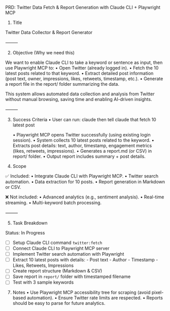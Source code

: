 PRD: Twitter Data Fetch & Report Generation with Claude CLI + Playwright MCP

1. Title

Twitter Data Collector & Report Generator

⸻

2. Objective (Why we need this)

We want to enable Claude CLI to take a keyword or sentence as input, then use Playwright MCP to:
	•	Open Twitter (already logged in).
	•	Fetch the 10 latest posts related to that keyword.
	•	Extract detailed post information (post text, owner, impressions, likes, retweets, timestamp, etc.).
	•	Generate a report file in the report/ folder summarizing the data.

This system allows automated data collection and analysis from Twitter without manual browsing, saving time and enabling AI-driven insights.

⸻

3. Success Criteria
	•	User can run:
    claude 
    then tell claude that fetch 10 latest post


	•	Playwright MCP opens Twitter successfully (using existing login session).
	•	System collects 10 latest posts related to the keyword.
	•	Extracts post details: text, author, timestamp, engagement metrics (likes, retweets, impressions).
	•	Generates a report.md (or CSV) in report/ folder.
	•	Output report includes summary + post details.
4. Scope

✅ Included:
	•	Integrate Claude CLI with Playwright MCP.
	•	Twitter search automation.
	•	Data extraction for 10 posts.
	•	Report generation in Markdown or CSV.

❌ Not included:
	•	Advanced analytics (e.g., sentiment analysis).
	•	Real-time streaming.
	•	Multi-keyword batch processing.

⸻

5. Task Breakdown

Status: In Progress
- [ ] Setup Claude CLI command `twitter:fetch`
- [ ] Connect Claude CLI to Playwright MCP server
- [ ] Implement Twitter search automation with Playwright
- [ ] Extract 10 latest posts with details:
      - Post text
      - Author
      - Timestamp
      - Likes, Retweets, Impressions
- [ ] Create report structure (Markdown & CSV)
- [ ] Save report in `report/` folder with timestamped filename
- [ ] Test with 3 sample keywords

7. Notes
	•	Use Playwright MCP accessibility tree for scraping (avoid pixel-based automation).
	•	Ensure Twitter rate limits are respected.
	•	Reports should be easy to parse for future analytics.